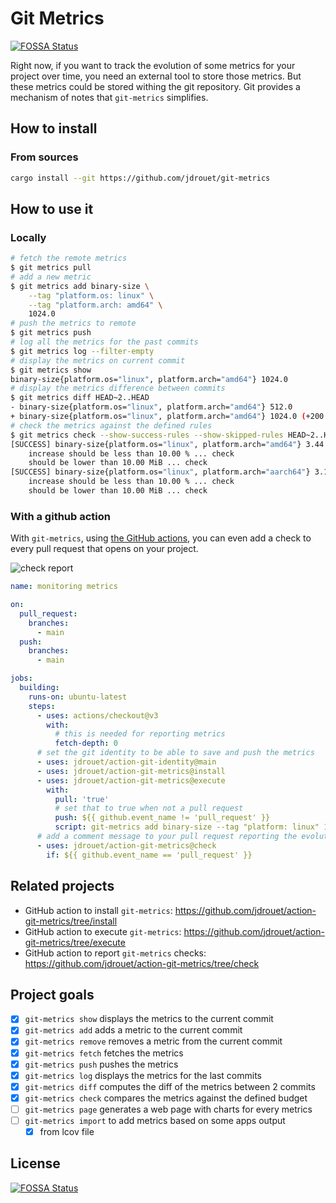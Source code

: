 # Git Metrics

[![FOSSA Status](https://app.fossa.com/api/projects/git%2Bgithub.com%2Fjdrouet%2Fgit-metrics.svg?type=shield)](https://app.fossa.com/projects/git%2Bgithub.com%2Fjdrouet%2Fgit-metrics?ref=badge_shield)

Right now, if you want to track the evolution of some metrics for your project
over time, you need an external tool to store those metrics. But these metrics
could be stored withing the git repository. Git provides a mechanism of notes
that `git-metrics` simplifies.

## How to install

### From sources

```bash
cargo install --git https://github.com/jdrouet/git-metrics
```

## How to use it

### Locally

```bash
# fetch the remote metrics
$ git metrics pull
# add a new metric
$ git metrics add binary-size \
    --tag "platform.os: linux" \
    --tag "platform.arch: amd64" \
    1024.0
# push the metrics to remote
$ git metrics push
# log all the metrics for the past commits
$ git metrics log --filter-empty
# display the metrics on current commit
$ git metrics show
binary-size{platform.os="linux", platform.arch="amd64"} 1024.0
# display the metrics difference between commits
$ git metrics diff HEAD~2..HEAD
- binary-size{platform.os="linux", platform.arch="amd64"} 512.0
+ binary-size{platform.os="linux", platform.arch="amd64"} 1024.0 (+200.00 %)
# check the metrics against the defined rules
$ git metrics check --show-success-rules --show-skipped-rules HEAD~2..HEAD
[SUCCESS] binary-size{platform.os="linux", platform.arch="amd64"} 3.44 MiB => 3.53 MiB Δ +96.01 kiB (+2.72 %)
    increase should be less than 10.00 % ... check
    should be lower than 10.00 MiB ... check
[SUCCESS] binary-size{platform.os="linux", platform.arch="aarch64"} 3.14 MiB => 3.14 MiB
    increase should be less than 10.00 % ... check
    should be lower than 10.00 MiB ... check
```

### With a github action

With `git-metrics`, using [the GitHub actions](https://github.com/jdrouet/action-git-metrics), you can even add a check to every pull request that opens on your project.

![check report](asset/report-comment.png)

```yaml
name: monitoring metrics

on:
  pull_request:
    branches:
      - main
  push:
    branches:
      - main

jobs:
  building:
    runs-on: ubuntu-latest
    steps:
      - uses: actions/checkout@v3
        with:
          # this is needed for reporting metrics
          fetch-depth: 0
      # set the git identity to be able to save and push the metrics
      - uses: jdrouet/action-git-identity@main
      - uses: jdrouet/action-git-metrics@install
      - uses: jdrouet/action-git-metrics@execute
        with:
          pull: 'true'
          # set that to true when not a pull request
          push: ${{ github.event_name != 'pull_request' }}
          script: git-metrics add binary-size --tag "platform: linux" 1024
      # add a comment message to your pull request reporting the evolution
      - uses: jdrouet/action-git-metrics@check
        if: ${{ github.event_name == 'pull_request' }}
```

## Related projects

- GitHub action to install `git-metrics`: https://github.com/jdrouet/action-git-metrics/tree/install
- GitHub action to execute `git-metrics`: https://github.com/jdrouet/action-git-metrics/tree/execute
- GitHub action to report `git-metrics` checks: https://github.com/jdrouet/action-git-metrics/tree/check

## Project goals

- [x] `git-metrics show` displays the metrics to the current commit
- [x] `git-metrics add` adds a metric to the current commit
- [x] `git-metrics remove` removes a metric from the current commit
- [x] `git-metrics fetch` fetches the metrics
- [x] `git-metrics push` pushes the metrics
- [x] `git-metrics log` displays the metrics for the last commits
- [x] `git-metrics diff` computes the diff of the metrics between 2 commits
- [x] `git-metrics check` compares the metrics against the defined budget
- [ ] `git-metrics page` generates a web page with charts for every metrics
- [ ] `git-metrics import` to add metrics based on some apps output
  - [x] from lcov file

## License

[![FOSSA Status](https://app.fossa.com/api/projects/git%2Bgithub.com%2Fjdrouet%2Fgit-metrics.svg?type=large)](https://app.fossa.com/projects/git%2Bgithub.com%2Fjdrouet%2Fgit-metrics?ref=badge_large)
